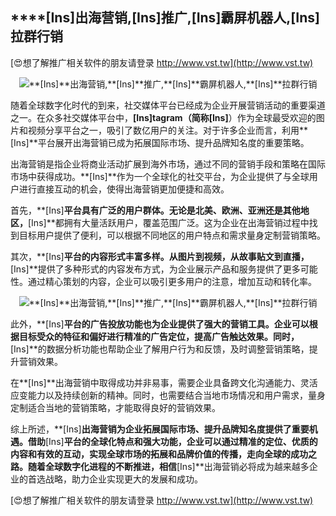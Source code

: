 ## ****[Ins]**出海营销,**[Ins]**推广,**[Ins]**霸屏机器人,**[Ins]**拉群行销**

[😍想了解推广相关软件的朋友请登录 http://www.vst.tw](http://www.vst.tw)

 <center><img src="https://vst.tw/MP4/tuiguang/png/3.png" alt="**[Ins]**出海营销,**[Ins]**推广,**[Ins]**霸屏机器人,**[Ins]**拉群行销"></center>

随着全球数字化时代的到来，社交媒体平台已经成为企业开展营销活动的重要渠道之一。在众多社交媒体平台中，**[Ins]**tagram（简称**[Ins]**）作为全球最受欢迎的图片和视频分享平台之一，吸引了数亿用户的关注。对于许多企业而言，利用**[Ins]**平台展开出海营销已成为拓展国际市场、提升品牌知名度的重要策略。

出海营销是指企业将商业活动扩展到海外市场，通过不同的营销手段和策略在国际市场中获得成功。**[Ins]**作为一个全球化的社交平台，为企业提供了与全球用户进行直接互动的机会，使得出海营销更加便捷和高效。

首先，**[Ins]**平台具有广泛的用户群体。无论是北美、欧洲、亚洲还是其他地区，**[Ins]**都拥有大量活跃用户，覆盖范围广泛。这为企业在出海营销过程中找到目标用户提供了便利，可以根据不同地区的用户特点和需求量身定制营销策略。

其次，**[Ins]**平台的内容形式丰富多样。从图片到视频，从故事贴文到直播，**[Ins]**提供了多种形式的内容发布方式，为企业展示产品和服务提供了更多可能性。通过精心策划的内容，企业可以吸引更多用户的注意，增加互动和转化率。

 <center><img src="https://vst.tw/MP4/tuiguang/png/7.png" alt="**[Ins]**出海营销,**[Ins]**推广,**[Ins]**霸屏机器人,**[Ins]**拉群行销"></center>

此外，**[Ins]**平台的广告投放功能也为企业提供了强大的营销工具。企业可以根据目标受众的特征和偏好进行精准的广告定位，提高广告触达效果。同时，**[Ins]**的数据分析功能也帮助企业了解用户行为和反馈，及时调整营销策略，提升营销效果。

在**[Ins]**出海营销中取得成功并非易事，需要企业具备跨文化沟通能力、灵活应变能力以及持续创新的精神。同时，也需要结合当地市场情况和用户需求，量身定制适合当地的营销策略，才能取得良好的营销效果。

综上所述，**[Ins]**出海营销为企业拓展国际市场、提升品牌知名度提供了重要机遇。借助**[Ins]**平台的全球化特点和强大功能，企业可以通过精准的定位、优质的内容和有效的互动，实现全球市场的拓展和品牌价值的传播，走向全球的成功之路。随着全球数字化进程的不断推进，相信**[Ins]**出海营销必将成为越来越多企业的首选战略，助力企业实现更大的发展和成功。

[😍想了解推广相关软件的朋友请登录 http://www.vst.tw](http://www.vst.tw)



